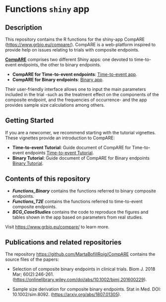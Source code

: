 # Functions `shiny` app

## Description

This repository contains the R functions for the shiny-app CompARE (https://www.grbio.eu/compare/). CompARE is a web-platform inspired to provide help on issues relating to trials with composite endpoints.

[**CompARE**](https://www.grbio.eu/compare/) comprises two different
Shiny apps: one devoted to time-to-event endpoints, the other to binary
endpoints.

  - **CompARE for Time-to-event endpoints**: [Time-to-event
    app](https://www.grbio.eu/compare/CompARETimeToEvent/).
  - **CompARE for Binary endpoints**: [Binary
    app](https://www.grbio.eu/compare/CompAREBinary/).


Their user-friendly interface allows one to input the main parameters
included in the trial -such as the treatment effect on the components of
the composite endpoint, and the frequencies of occurrence- and the app
provides sample size calculations among others.

## Getting Started

If you are a newcomer, we recommend starting with the tutorial
vignettes. These vignettes provide an introduction to CompARE:

  - **Time-to-event Tutorial**: Guide document of CompARE for
    Time-to-event endpoints [Time-to-event
    Tutorial](https://www.grbio.eu/compare/CompARETimeToEvent/help_Tutorial.html).
  - **Binary Tutorial**: Guide document of CompARE for Binary endpoints
    [Binary
    Tutorial](https://www.grbio.eu/compare/CompAREBinary/Help-Tutorial.html).


## Contents of this repository

- _**Functions_Binary**_ contains the functions referred to binary composite endpoints.
- _**Functions_T2E**_ contains the functions referred to time-to-event composite endpoints.
- _**BCG_CaseStudies**_ contains the code to reproduce the figures and tables shown in the app based on parameters from real studies.

Visit https://www.grbio.eu/compare/ to learn more.

## Publications and related repositories

The repository https://github.com/MartaBofillRoig/CompARE  contains the source files of the papers:

- Selection of composite binary endpoints in clinical trials. Biom J. 2018 Mar; 60(2):246-261. (https://onlinelibrary.wiley.com/doi/abs/10.1002/bimj.201600229).
	
- Sample size derivation for composite binary endpoints. Stat in Med. DOI: 10.1002/sim.8092. (https://arxiv.org/abs/1807.01305).
